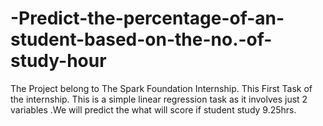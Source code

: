 # -Predict-the-percentage-of-an-student-based-on-the-no.-of-study-hour
 
 The Project belong to The Spark Foundation Internship.
 This First Task of the internship.
 This is a simple linear  regression task as it involves just 2 variables .We will predict the what will score if student study 9.25hrs.
